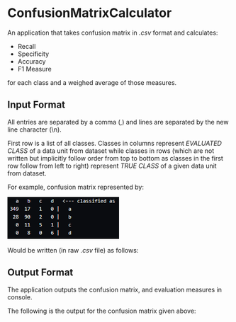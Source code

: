 # ConfusionMatrixCalculator

An application that takes confusion matrix in *.csv* format and calculates:

- Recall
- Specificity
- Accuracy
- F1 Measure

for each class and a weighed average of those measures.

## Input Format
All entries are separated by a comma (,) and lines are separated by the new line character (\n).

First row is a list of all classes. Classes in columns represent *EVALUATED CLASS* of a data unit from dataset
while classes in rows (which are not written but implicitly follow order from top to bottom as classes in the first row
follow from left to right) represent *TRUE CLASS* of a given data unit from dataset.

For example, confusion matrix represented by:

![Confusion Matrix](/ConfusionMatrixCalculator/Assets/confusionMatrix.PNG)
  
 Would be written (in raw *.csv* file) as follows:
 

 
 ## Output Format
 
 The application outputs the confusion matrix, and evaluation measures in console.
 
 The following is the output for the confusion matrix given above:
 

 

